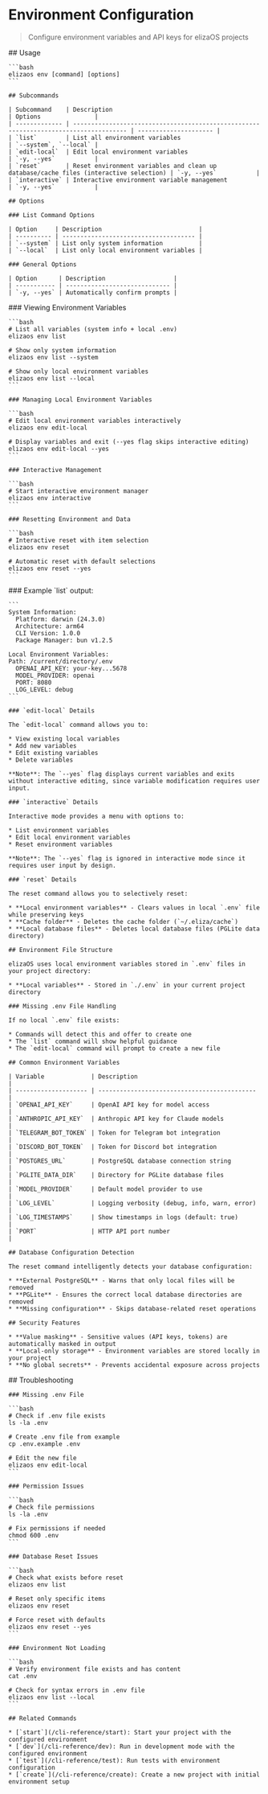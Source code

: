 # Environment Configuration

> Configure environment variables and API keys for elizaOS projects

<Tabs>
  <Tab title="Overview">
    ## Usage

    ```bash
    elizaos env [command] [options]
    ```

    ## Subcommands

    | Subcommand    | Description                                                                           | Options               |
    | ------------- | ------------------------------------------------------------------------------------- | --------------------- |
    | `list`        | List all environment variables                                                        | `--system`, `--local` |
    | `edit-local`  | Edit local environment variables                                                      | `-y, --yes`           |
    | `reset`       | Reset environment variables and clean up database/cache files (interactive selection) | `-y, --yes`           |
    | `interactive` | Interactive environment variable management                                           | `-y, --yes`           |

    ## Options

    ### List Command Options

    | Option     | Description                           |
    | ---------- | ------------------------------------- |
    | `--system` | List only system information          |
    | `--local`  | List only local environment variables |

    ### General Options

    | Option      | Description                   |
    | ----------- | ----------------------------- |
    | `-y, --yes` | Automatically confirm prompts |
  </Tab>

  <Tab title="Examples">
    ### Viewing Environment Variables

    ```bash
    # List all variables (system info + local .env)
    elizaos env list

    # Show only system information
    elizaos env list --system

    # Show only local environment variables
    elizaos env list --local
    ```

    ### Managing Local Environment Variables

    ```bash
    # Edit local environment variables interactively
    elizaos env edit-local

    # Display variables and exit (--yes flag skips interactive editing)
    elizaos env edit-local --yes
    ```

    ### Interactive Management

    ```bash
    # Start interactive environment manager
    elizaos env interactive
    ```

    ### Resetting Environment and Data

    ```bash
    # Interactive reset with item selection
    elizaos env reset

    # Automatic reset with default selections
    elizaos env reset --yes
    ```
  </Tab>

  <Tab title="Features">
    ### Example `list` output:

    ```
    System Information:
      Platform: darwin (24.3.0)
      Architecture: arm64
      CLI Version: 1.0.0
      Package Manager: bun v1.2.5

    Local Environment Variables:
    Path: /current/directory/.env
      OPENAI_API_KEY: your-key...5678
      MODEL_PROVIDER: openai
      PORT: 8080
      LOG_LEVEL: debug
    ```

    ### `edit-local` Details

    The `edit-local` command allows you to:

    * View existing local variables
    * Add new variables
    * Edit existing variables
    * Delete variables

    **Note**: The `--yes` flag displays current variables and exits without interactive editing, since variable modification requires user input.

    ### `interactive` Details

    Interactive mode provides a menu with options to:

    * List environment variables
    * Edit local environment variables
    * Reset environment variables

    **Note**: The `--yes` flag is ignored in interactive mode since it requires user input by design.

    ### `reset` Details

    The reset command allows you to selectively reset:

    * **Local environment variables** - Clears values in local `.env` file while preserving keys
    * **Cache folder** - Deletes the cache folder (`~/.eliza/cache`)
    * **Local database files** - Deletes local database files (PGLite data directory)

    ## Environment File Structure

    elizaOS uses local environment variables stored in `.env` files in your project directory:

    * **Local variables** - Stored in `./.env` in your current project directory

    ### Missing .env File Handling

    If no local `.env` file exists:

    * Commands will detect this and offer to create one
    * The `list` command will show helpful guidance
    * The `edit-local` command will prompt to create a new file

    ## Common Environment Variables

    | Variable             | Description                                  |
    | -------------------- | -------------------------------------------- |
    | `OPENAI_API_KEY`     | OpenAI API key for model access              |
    | `ANTHROPIC_API_KEY`  | Anthropic API key for Claude models          |
    | `TELEGRAM_BOT_TOKEN` | Token for Telegram bot integration           |
    | `DISCORD_BOT_TOKEN`  | Token for Discord bot integration            |
    | `POSTGRES_URL`       | PostgreSQL database connection string        |
    | `PGLITE_DATA_DIR`    | Directory for PGLite database files          |
    | `MODEL_PROVIDER`     | Default model provider to use                |
    | `LOG_LEVEL`          | Logging verbosity (debug, info, warn, error) |
    | `LOG_TIMESTAMPS`     | Show timestamps in logs (default: true)      |
    | `PORT`               | HTTP API port number                         |

    ## Database Configuration Detection

    The reset command intelligently detects your database configuration:

    * **External PostgreSQL** - Warns that only local files will be removed
    * **PGLite** - Ensures the correct local database directories are removed
    * **Missing configuration** - Skips database-related reset operations

    ## Security Features

    * **Value masking** - Sensitive values (API keys, tokens) are automatically masked in output
    * **Local-only storage** - Environment variables are stored locally in your project
    * **No global secrets** - Prevents accidental exposure across projects
  </Tab>

  <Tab title="Troubleshooting">
    ## Troubleshooting

    ### Missing .env File

    ```bash
    # Check if .env file exists
    ls -la .env

    # Create .env file from example
    cp .env.example .env

    # Edit the new file
    elizaos env edit-local
    ```

    ### Permission Issues

    ```bash
    # Check file permissions
    ls -la .env

    # Fix permissions if needed
    chmod 600 .env
    ```

    ### Database Reset Issues

    ```bash
    # Check what exists before reset
    elizaos env list

    # Reset only specific items
    elizaos env reset

    # Force reset with defaults
    elizaos env reset --yes
    ```

    ### Environment Not Loading

    ```bash
    # Verify environment file exists and has content
    cat .env

    # Check for syntax errors in .env file
    elizaos env list --local
    ```

    ## Related Commands

    * [`start`](/cli-reference/start): Start your project with the configured environment
    * [`dev`](/cli-reference/dev): Run in development mode with the configured environment
    * [`test`](/cli-reference/test): Run tests with environment configuration
    * [`create`](/cli-reference/create): Create a new project with initial environment setup
  </Tab>
</Tabs>
